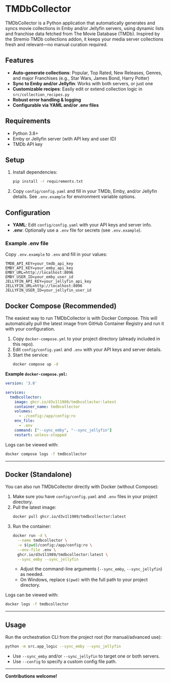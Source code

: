 # TMDbCollector

TMDbCollector is a Python application that automatically generates and syncs movie collections in Emby and/or Jellyfin servers, using dynamic lists and franchise data fetched from The Movie Database (TMDb). Inspired by the Stremio TMDb collections addon, it keeps your media server collections fresh and relevant—no manual curation required.

## Features
- **Auto-generate collections**: Popular, Top Rated, New Releases, Genres, and major Franchises (e.g., Star Wars, James Bond, Harry Potter)
- **Sync to Emby and/or Jellyfin**: Works with both servers, or just one
- **Customizable recipes**: Easily edit or extend collection logic in `src/collection_recipes.py`
- **Robust error handling & logging**
- **Configurable via YAML and/or .env files**

## Requirements
- Python 3.8+
- Emby or Jellyfin server (with API key and user ID)
- TMDb API key

## Setup
1. Install dependencies:
   ```sh
   pip install -r requirements.txt
   ```
2. Copy `config/config.yaml` and fill in your TMDb, Emby, and/or Jellyfin details. See `.env.example` for environment variable options.

## Configuration
- **YAML**: Edit `config/config.yaml` with your API keys and server info.
- **.env**: Optionally use a `.env` file for secrets (see `.env.example`).

### Example .env file
Copy `.env.example` to `.env` and fill in your values:

```env
TMDB_API_KEY=your_tmdb_api_key
EMBY_API_KEY=your_emby_api_key
EMBY_URL=http://localhost:8096
EMBY_USER_ID=your_emby_user_id
JELLYFIN_API_KEY=your_jellyfin_api_key
JELLYFIN_URL=http://localhost:8096
JELLYFIN_USER_ID=your_jellyfin_user_id
```

## Docker Compose (Recommended)

The easiest way to run TMDbCollector is with Docker Compose. This will automatically pull the latest image from GitHub Container Registry and run it with your configuration.

1. Copy `docker-compose.yml` to your project directory (already included in this repo).
2. Edit `config/config.yaml` and `.env` with your API keys and server details.
3. Start the service:
   ```sh
   docker compose up -d
   ```

**Example `docker-compose.yml`:**
```yaml
version: '3.8'

services:
  tmdbcollector:
    image: ghcr.io/d3v1l1989/tmdbcollector:latest
    container_name: tmdbcollector
    volumes:
      - ./config:/app/config:ro
    env_file:
      - .env
    command: ["--sync_emby", "--sync_jellyfin"]
    restart: unless-stopped
```

Logs can be viewed with:
```sh
docker compose logs -f tmdbcollector
```

---

## Docker (Standalone)

You can also run TMDbCollector directly with Docker (without Compose):

1. Make sure you have `config/config.yaml` and `.env` files in your project directory.
2. Pull the latest image:
   ```sh
   docker pull ghcr.io/d3v1l1989/tmdbcollector:latest
   ```
3. Run the container:
   ```sh
   docker run -d \
     --name tmdbcollector \
     -v $(pwd)/config:/app/config:ro \
     --env-file .env \
     ghcr.io/d3v1l1989/tmdbcollector:latest \
     --sync_emby --sync_jellyfin
   ```
   - Adjust the command-line arguments (`--sync_emby`, `--sync_jellyfin`) as needed.
   - On Windows, replace `$(pwd)` with the full path to your project directory.

Logs can be viewed with:
```sh
docker logs -f tmdbcollector
```

---

## Usage
Run the orchestration CLI from the project root (for manual/advanced use):

```sh
python -m src.app_logic --sync_emby --sync_jellyfin
```
- Use `--sync_emby` and/or `--sync_jellyfin` to target one or both servers.
- Use `--config` to specify a custom config file path.

---

**Contributions welcome!**
